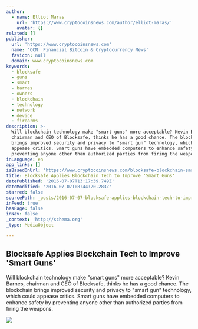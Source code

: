 ```yaml
---
author:
  - name: Elliot Maras
    url: 'https://www.cryptocoinsnews.com/author/elliot-maras/'
    avatar: {}
related: []
publisher:
  url: 'https://www.cryptocoinsnews.com'
  name: 'CCN: Financial Bitcoin & Cryptocurrency News'
  favicon: null
  domain: www.cryptocoinsnews.com
keywords:
  - blocksafe
  - guns
  - smart
  - barnes
  - owners
  - blockchain
  - technology
  - network
  - device
  - firearms
description: >-
  Will blockchain technology make "smart guns" more acceptable? Kevin Barnes,
  chairman and CEO of Blocksafe, thinks he has a good chance. The blockchain
  brings improved security and privacy to "smart gun" technology, which could
  appease critics. Smart guns have embedded computers to enhance safety by
  preventing anyone other than authorized parties from firing the weapons.
inLanguage: en
app_links: []
isBasedOnUrl: 'https://www.cryptocoinsnews.com/blocksafe-blockchain-smart-guns/'
title: Blocksafe Applies Blockchain Tech to Improve 'Smart Guns'
datePublished: '2016-07-07T13:17:39.749Z'
dateModified: '2016-07-07T08:44:20.283Z'
starred: false
sourcePath: _posts/2016-07-07-blocksafe-applies-blockchain-tech-to-improve-smart-guns.md
inFeed: true
hasPage: false
inNav: false
_context: 'http://schema.org'
_type: MediaObject

---
```

<article style=""><h1>Blocksafe Applies Blockchain Tech to Improve 'Smart Guns'</h1><p>Will blockchain technology make "smart guns" more acceptable? Kevin Barnes, chairman and CEO of Blocksafe, thinks he has a good chance. The blockchain brings improved security and privacy to "smart gun" technology, which could appease critics. Smart guns have embedded computers to enhance safety by preventing anyone other than authorized parties from firing the weapons.</p><img src="https://www.cryptocoinsnews.com/wp-content/uploads/2016/07/gun-stock.jpg" /></article>
